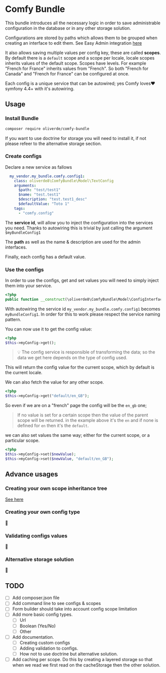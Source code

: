 # Comfy Bundle

This bundle introduces all the necessary logic in order to save administrable configuration in the database or in any 
other storage solution.

Configurations are stored by paths which allows them to be grouped when creating an interface to edit them. 
See Easy Admin integration [here](https://github.com/oliverde8/comfyEasyAdminBundle)

It also allows saving multiple values per config key, these are called **scopes**. By default there is a `default` 
scope and a scope per locale, locale scopes inherits values of the default scope. Scopes have levels. For example 
"French for France" inherits values from "French". So both "French for Canada" and "French for France" can be configured at once.

Each config is a unique service that can be autowired; yes Comfy loves:heart: symfony 4.4+ with it's autowiring. 

## Usage

### Install Bundle

```sh
composer require oliverde/comfy-bundle
```

If you want to use doctrine for storage you will need to install it, if not please refeer to the alternative storage section.

### Create configs

Declare a new service as fallows

```yml
  my_vendor.my_bundle.comfy.config1:
    class: oliverde8\ComfyBundle\Model\TextConfig
    arguments:
      $path: "test/test1"
      $name: "test.test1"
      $description: "test.test1_desc"
      $defaultValue: "Toto 1"
    tags:
      - "comfy.config"
```

The **service id**, will allow you to inject the configuration into the services you need. 
Thanks to autowiring this is trivial by just calling the argument `$myBundleConfig1`

The **path** as well as the name & description are used for the admin interfaces.

Finally, each config has a default value.

### Use the configs

In order to use the configs, get and set values you will need to simply inject them into your service.

```php
<?php
public function __construct(\oliverde8\ComfyBundle\Model\ConfigInterface $myBundleConfig1);
```

With autowiring the service id `my_vendor.my_bundle.comfy.config1` becomes `myBundleConfig1`. In order for this to work 
please respect the service naming pattern. 

You can now use it to get the config value:
```php
<?php
$this->myConfig->get();
```

> :bulb: The config service is responsible of transforming the data; so the data we get here depends on the type of config used.

This will return the config value for the current scope, which by default is the current locale. 

We can also fetch the value for any other scope.

```php
<?php
$this->myConfig->get("default/en_GB");
``` 

So even if we are on a "french" page the config will be the `en_gb` one; 

> If no value is set for a certain scope then the value of the parent scope will be returned. in the example above it's 
the `en` and if none is defined for `en` then it's the `default`.

we can also set values the same way; either for the current scope, or a particular scope.

```php
<?php
$this->myConfig->set($newValue);
$this->myConfig->set($newValue, "default/en_GB");
```

## Advance usages

### Creating your own scope inheritance tree

[See here](docs/scope-resolver.md)

### Creating your own config type

:construction:

### Validating configs values

:construction:

### Alternative storage solution

:construction:

## TODO

- [ ] Add composer.json file
- [ ] Add command line to see configs & scopes
- [ ] Form builder should take into account config scope limitation
- [ ] Add more basic config types.
    - [ ] Url
    - [ ] Boolean (Yes/No)
    - [ ] Other
- [ ] Add documentation.
    - [ ] Creating custom configs
    - [ ] Adding validation to configs.
    - [ ] How not to use doctrine but alternative solution.
- [ ] Add caching per scope. Do this by creating a layered storage so that when we read we first read on the cacheStorage then the other solution.
